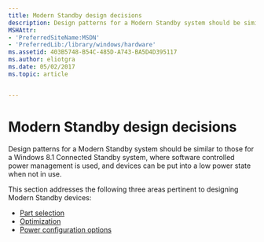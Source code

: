 ```yaml
---
title: Modern Standby design decisions
description: Design patterns for a Modern Standby system should be similar to those for a Windows 8.1 Connected Standby system, where software controlled power management is used, and devices can be put into a low power state when not in use.
MSHAttr:
- 'PreferredSiteName:MSDN'
- 'PreferredLib:/library/windows/hardware'
ms.assetid: 403B5748-B54C-485D-A743-BA5D4D395117
ms.author: eliotgra
ms.date: 05/02/2017
ms.topic: article


---
```


# Modern Standby design decisions


Design patterns for a Modern Standby system should be similar to those for a Windows 8.1 Connected Standby system, where software controlled power management is used, and devices can be put into a low power state when not in use.

This section addresses the following three areas pertinent to designing Modern Standby devices:

-   [Part selection](part-selection.md)
-   [Optimization](optimization.md)
-   [Power configuration options](power-configuration-options.md)

 

 






